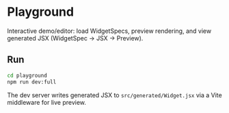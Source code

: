 # Playground

Interactive demo/editor: load WidgetSpecs, preview rendering, and view generated JSX (WidgetSpec → JSX → Preview).

## Run
```bash
cd playground
npm run dev:full
```

The dev server writes generated JSX to `src/generated/Widget.jsx` via a Vite middleware for live preview.
